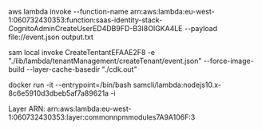 aws lambda invoke --function-name arn:aws:lambda:eu-west-1:060732430353:function:saas-identity-stack-CognitoAdminCreateUserED4DB9FD-B3I8OIGKA4LE --payload file://event.json output.txt

sam local invoke CreateTentantEFAAE2F8 -e "./lib/lambda/tenantManagement/createTenant/event.json" --force-image-build --layer-cache-basedir "./cdk.out"

docker run -it --entrypoint=/bin/bash samcli/lambda:nodejs10.x-8c6e5910d3dbeb5af7a89621a -i

Layer ARN:
arn:aws:lambda:eu-west-1:060732430353:layer:commonnpmmodules7A9A106F:3
